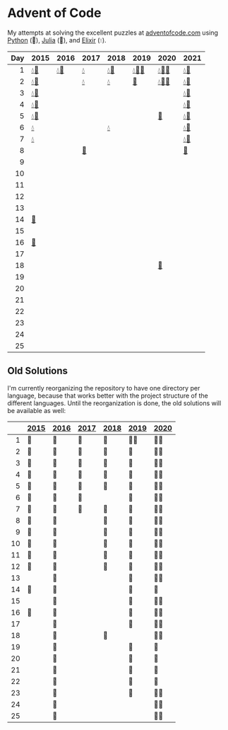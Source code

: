 # Advent of Code

My attempts at solving the excellent puzzles at [adventofcode.com](http://adventofcode.com/) using [Python](python/) (🐍), [Julia](julia/) (🎪), and [Elixir](elixir/) (💧).

|  Day | 2015                                                                                                                     | 2016                                                                                   | 2017                                           | 2018                                                                               | 2019                                                                                                                                                                  | 2020                                                                                                                     | 2021                                                                                       |
| ---: | :----------------------------------------------------------------------------------------------------------------------- | :------------------------------------------------------------------------------------- | :--------------------------------------------- | :--------------------------------------------------------------------------------- | :-------------------------------------------------------------------------------------------------------------------------------------------------------------------- | :----------------------------------------------------------------------------------------------------------------------- | :----------------------------------------------------------------------------------------- |
|    1 | [💧](elixir/lib/2015/01_not_quite_lisp)[🐍](python/2015/01_not_quite_lisp)                                                 | [💧](elixir/lib/2016/01_no_time_for_a_taxicab)[🐍](python/2016/01_no_time_for_a_taxicab) | [💧](elixir/lib/2017/01_inverse_captcha)        | [💧](elixir/lib/2018/01_chronal_calibration)[🐍](python/2018/01_chronal_calibration) | [💧](elixir/lib/2019/01_the_tyranny_of_the_rocket_equation)[🎪](julia/2019/01_the_tyranny_of_the_rocket_equation)[🐍](python/2019/01_the_tyranny_of_the_rocket_equation) | [💧](elixir/lib/2020/01_report_repair)[🎪](julia/2020/01_report_repair)[🐍](python/2020/01_report_repair)                   | [💧](elixir/lib/2021/01_sonar_sweep)[🐍](python/2021/01_sonar_sweep)                         |
|    2 | [💧](elixir/lib/2015/02_i_was_told_there_would_be_no_math)[🐍](python/2015/02_i_was_told_there_would_be_no_math)           |                                                                                        | [💧](elixir/lib/2017/02_corruption_checksum)    | [💧](elixir/lib/2018/02_inventory_management_system)                                | [🐍](python/2019/02_1202_program_alarm)                                                                                                                                | [💧](elixir/lib/2020/02_password_philosophy)[🎪](julia/2020/02_password_philosophy)[🐍](python/2020/02_password_philosophy) | [💧](elixir/lib/2021/02_dive)[🐍](python/2021/02_dive)                                       |
|    3 | [💧](elixir/lib/2015/03_perfectly_spherical_houses_in_a_vacuum)[🐍](python/2015/03_perfectly_spherical_houses_in_a_vacuum) |                                                                                        |                                                |                                                                                    |                                                                                                                                                                       |                                                                                                                          | [💧](elixir/lib/2021/03_binary_diagnostic)[🐍](python/2021/03_binary_diagnostic)             |
|    4 | [💧](elixir/lib/2015/04_the_ideal_stocking_stuffer)[🐍](python/2015/04_the_ideal_stocking_stuffer)                         |                                                                                        |                                                |                                                                                    |                                                                                                                                                                       |                                                                                                                          | [💧](elixir/lib/2021/04_giant_squid)[🐍](python/2021/04_giant_squid)                         |
|    5 | [💧](elixir/lib/2015/05_doesnt_he_have_intern-elves_for_this)[🐍](python/2015/05_doesnt_he_have_intern-elves_for_this)     |                                                                                        |                                                |                                                                                    |                                                                                                                                                                       | [🐍](python/2020/05_binary_boarding)                                                                                      | [💧](elixir/lib/2021/05_hydrothermal_venture)[🐍](python/2021/05_hydrothermal_venture)       |
|    6 | [💧](elixir/lib/2015/06_probably_a_fire_hazard)                                                                           |                                                                                        |                                                | [💧](elixir/lib/2018/06_chronal_coordinates)                                        |                                                                                                                                                                       |                                                                                                                          | [💧](elixir/lib/2021/06_lanternfish)[🐍](python/2021/06_lanternfish)                         |
|    7 | [💧](elixir/lib/2015/07_some_assembly_required)                                                                           |                                                                                        |                                                |                                                                                    |                                                                                                                                                                       |                                                                                                                          | [💧](elixir/lib/2021/07_the_treachery_of_whales)[🐍](python/2021/07_the_treachery_of_whales) |
|    8 |                                                                                                                          |                                                                                        | [🐍](python/2017/08_i_heard_you_like_registers) |                                                                                    |                                                                                                                                                                       |                                                                                                                          | [🐍](python/2021/08_seven_segment_search)                                                   |
|    9 |                                                                                                                          |                                                                                        |                                                |                                                                                    |                                                                                                                                                                       |                                                                                                                          |                                                                                            |
|   10 |                                                                                                                          |                                                                                        |                                                |                                                                                    |                                                                                                                                                                       |                                                                                                                          |                                                                                            |
|   11 |                                                                                                                          |                                                                                        |                                                |                                                                                    |                                                                                                                                                                       |                                                                                                                          |                                                                                            |
|   12 |                                                                                                                          |                                                                                        |                                                |                                                                                    |                                                                                                                                                                       |                                                                                                                          |                                                                                            |
|   13 |                                                                                                                          |                                                                                        |                                                |                                                                                    |                                                                                                                                                                       |                                                                                                                          |                                                                                            |
|   14 | [🎪](julia/2015/14_reindeer_olympics)                                                                                     |                                                                                        |                                                |                                                                                    |                                                                                                                                                                       |                                                                                                                          |                                                                                            |
|   15 |                                                                                                                          |                                                                                        |                                                |                                                                                    |                                                                                                                                                                       |                                                                                                                          |                                                                                            |
|   16 | [🎪](julia/2015/16_aunt_sue)                                                                                              |                                                                                        |                                                |                                                                                    |                                                                                                                                                                       |                                                                                                                          |                                                                                            |
|   17 |                                                                                                                          |                                                                                        |                                                |                                                                                    |                                                                                                                                                                       |                                                                                                                          |                                                                                            |
|   18 |                                                                                                                          |                                                                                        |                                                |                                                                                    |                                                                                                                                                                       | [🐍](python/2020/18_operation_order)                                                                                      |                                                                                            |
|   19 |                                                                                                                          |                                                                                        |                                                |                                                                                    |                                                                                                                                                                       |                                                                                                                          |                                                                                            |
|   20 |                                                                                                                          |                                                                                        |                                                |                                                                                    |                                                                                                                                                                       |                                                                                                                          |                                                                                            |
|   21 |                                                                                                                          |                                                                                        |                                                |                                                                                    |                                                                                                                                                                       |                                                                                                                          |                                                                                            |
|   22 |                                                                                                                          |                                                                                        |                                                |                                                                                    |                                                                                                                                                                       |                                                                                                                          |                                                                                            |
|   23 |                                                                                                                          |                                                                                        |                                                |                                                                                    |                                                                                                                                                                       |                                                                                                                          |                                                                                            |
|   24 |                                                                                                                          |                                                                                        |                                                |                                                                                    |                                                                                                                                                                       |                                                                                                                          |                                                                                            |
|   25 |                                                                                                                          |                                                                                        |                                                |                                                                                    |                                                                                                                                                                       |                                                                                                                          |                                                                                            |

## Old Solutions

I'm currently reorganizing the repository to have one directory per language, because that works better with the project structure of the different languages. Until the reorganization is done, the old solutions will be available as well:

|      | [2015](2015/) | [2016](2016/) | [2017](2017/) | [2018](2018/) | [2019](2019/) | [2020](2020/) |
| ---: | ------------- | ------------- | ------------- | ------------- | ------------- | ------------- |
|    1 | 🐍             | 🐍             | 🐍             | 🐍             | 🐍🎪            | 🐍🎪            |
|    2 | 🐍             | 🐍             | 🐍             | 🐍             | 🐍             | 🐍🎪            |
|    3 | 🐍             | 🐍             | 🐍             | 🐍             | 🐍             | 🐍🎪            |
|    4 | 🐍             | 🐍             | 🐍             | 🐍             | 🐍             | 🐍🎪            |
|    5 | 🐍             | 🐍             | 🐍             | 🐍             | 🐍             | 🐍🎪            |
|    6 | 🐍             | 🐍             | 🐍             |               | 🐍             | 🐍🎪            |
|    7 | 🐍             | 🐍             | 🐍             | 🐍             | 🐍             | 🐍🎪            |
|    8 | 🐍             | 🐍             |               | 🐍             | 🐍             | 🐍🎪            |
|    9 | 🐍             | 🐍             |               | 🐍             | 🐍             | 🐍🎪            |
|   10 | 🐍             | 🐍             |               | 🐍             | 🐍             | 🐍🎪            |
|   11 | 🐍             | 🐍             |               | 🐍             | 🐍             | 🐍🎪            |
|   12 | 🐍             | 🐍             |               | 🐍             | 🐍             | 🐍🎪            |
|   13 |               | 🐍             |               |               | 🐍             | 🐍🎪            |
|   14 | 🎪             | 🐍             |               |               | 🐍             | 🐍             |
|   15 |               | 🐍             |               |               | 🐍             | 🐍🎪            |
|   16 | 🎪             | 🐍             |               |               | 🐍             | 🐍🎪            |
|   17 |               | 🐍             |               |               | 🐍             | 🐍🎪            |
|   18 |               | 🐍             |               | 🐍             |               | 🐍🎪            |
|   19 |               | 🐍             |               |               | 🐍             | 🐍             |
|   20 |               | 🐍             |               |               | 🐍             | 🎪             |
|   21 |               | 🐍             |               |               | 🐍             | 🎪             |
|   22 |               | 🐍             |               |               | 🐍             | 🎪             |
|   23 |               | 🐍             |               |               | 🐍             | 🐍🎪            |
|   24 |               | 🐍             |               |               |               | 🐍🎪            |
|   25 |               | 🐍             |               |               |               | 🐍🎪            |
